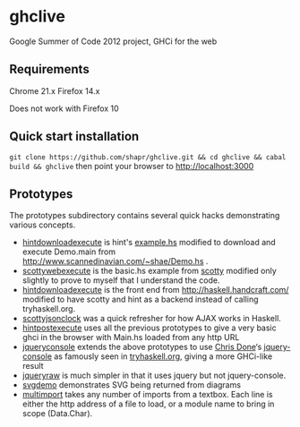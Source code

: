 ghclive
=======

Google Summer of Code 2012 project, GHCi for the web

Requirements
------------
Chrome 21.x
Firefox 14.x

Does not work with Firefox 10

Quick start installation
------------------------
`git clone https://github.com/shapr/ghclive.git && cd ghclive && cabal build && ghclive` 
then point your browser to [http://localhost:3000](http://localhost:3000)

Prototypes
----------
The prototypes subdirectory contains several quick hacks demonstrating various concepts.

* [hintdownloadexecute](ghclive/tree/master/prototypes/hintdownloadexecute) is hint's [example.hs](http://code.haskell.org/hint/devel/examples/examples.hs) modified to download and execute Demo.main from http://www.scannedinavian.com/~shae/Demo.hs .
* [scottywebexecute](ghclive/tree/master/prototypes/scottywebexecute) is the basic.hs example from [scotty](https://github.com/xich/scotty/) modified only slightly to prove to myself that I understand the code.
* [hintdownloadexecute](ghclive/tree/master/prototypes/hintdownloadexecute) is the front end from http://haskell.handcraft.com/ modified to have scotty and hint as a backend instead of calling tryhaskell.org.
* [scottyjsonclock](ghclive/tree/master/prototypes/scottyjsonclock) was a quick refresher for how AJAX works in Haskell.
* [hintpostexecute](ghclive/tree/master/prototypes/hintpostexecute) uses all the previous prototypes to give a very basic ghci in the browser with Main.hs loaded from any http URL
* [jqueryconsole](ghclive/tree/master/prototypes/jqueryconsole) extends the above prototypes to use [Chris Done](https://github.com/chrisdone/)‘s [jquery-console](https://github.com/chrisdone/jquery-console) as famously seen in [tryhaskell.org](http://tryhaskell.org/), giving a more GHCi-like result
* [jqueryraw](ghclive/tree/master/prototypes/jqueryraw) is much simpler in that it uses jquery but not jquery-console.
* [svgdemo](ghclive/tree/master/prototypes/svgdemo) demonstrates SVG being returned from diagrams
* [multimport](ghclive/tree/master/prototypes/multimport) takes any number of imports from a textbox. Each line is either the http address of a file to load, or a module name to bring in scope (Data.Char).
